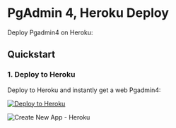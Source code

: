 # PgAdmin 4, Heroku Deploy

Deploy Pgadmin4 on Heroku:

## Quickstart

### 1. Deploy to Heroku 
Deploy to Heroku and instantly get a web Pgadmin4:

[![Deploy to
Heroku](https://www.herokucdn.com/deploy/button.svg)](https://heroku.com/deploy?template=https://github.com/joserochadocarmo/pgadmin4-heroku-exemple)

![Create New App - Heroku](https://graphql-engine-cdn.hasura.io/heroku-repo/assets/create_new_app_heroku_3.png)